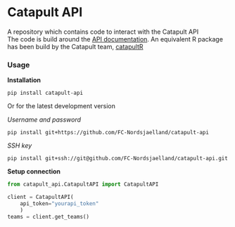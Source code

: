# Catapult API
A repository which contains code to interact with the Catapult API
<br>
The code is build around the [API documentation](https://docs.connect.catapultsports.com/reference/introduction). An equivalent R package has been build by the Catapult team, [catapultR](http://catapultr.catapultsports.com/)

### Usage


**Installation**
```
pip install catapult-api
```
Or for the latest development version

*Username and password*
```
pip install git+https://github.com/FC-Nordsjaelland/catapult-api
```
*SSH key*
```
pip install git+ssh://git@github.com/FC-Nordsjaelland/catapult-api.git
```


**Setup connection**
```python
from catapult_api.CatapultAPI import CatapultAPI

client = CatapultAPI(
    api_token="yourapi_token"
    )
teams = client.get_teams()
```

